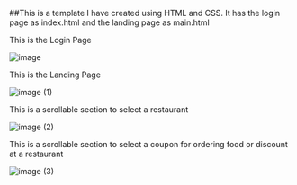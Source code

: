 ##This is a template I have created using HTML and CSS. It has the login page as index.html and the landing page as main.html

This is the Login Page

![image](https://user-images.githubusercontent.com/80776810/153903201-f74caba7-65c3-4ef8-bf0e-7ebd4b1d7525.jpg)

This is the Landing Page

![image (1)](https://user-images.githubusercontent.com/80776810/153903300-44b677de-da1b-444f-a78f-d800821900f5.jpg)

This is a scrollable section to select a restaurant

![image (2)](https://user-images.githubusercontent.com/80776810/153903383-872d2e4a-c3db-49ec-876e-615898eae90a.jpg)

This is a scrollable section to select a coupon for ordering food or discount at a restaurant

![image (3)](https://user-images.githubusercontent.com/80776810/153903525-d92a345c-f580-4744-abb1-54b11f523d19.jpg)
